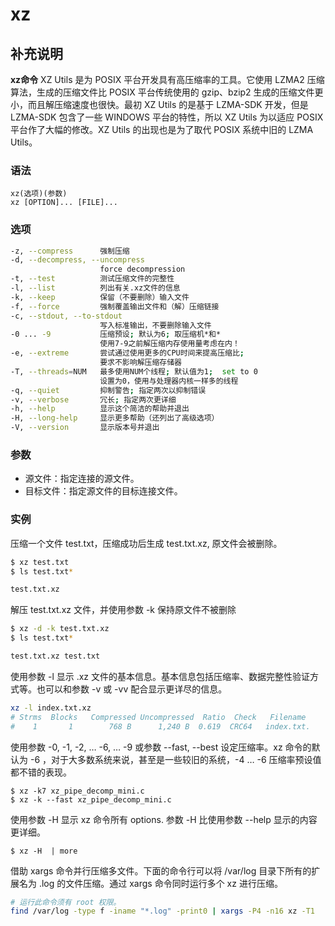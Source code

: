 # **xz**

## 补充说明

**xz命令** XZ Utils 是为 POSIX 平台开发具有高压缩率的工具。它使用 LZMA2 压缩算法，生成的压缩文件比 POSIX 平台传统使用的 gzip、bzip2 生成的压缩文件更小，而且解压缩速度也很快。最初 XZ Utils 的是基于 LZMA-SDK 开发，但是 LZMA-SDK 包含了一些 WINDOWS 平台的特性，所以 XZ Utils 为以适应 POSIX 平台作了大幅的修改。XZ Utils 的出现也是为了取代 POSIX 系统中旧的 LZMA Utils。

### 语法  

```info
xz(选项)(参数)
xz [OPTION]... [FILE]...
```

### 选项  

```bash
-z, --compress      强制压缩
-d, --decompress, --uncompress
                    force decompression
-t, --test          测试压缩文件的完整性
-l, --list          列出有关.xz文件的信息
-k, --keep          保留（不要删除）输入文件
-f, --force         强制覆盖输出文件和（解）压缩链接
-c, --stdout, --to-stdout
                    写入标准输出，不要删除输入文件
-0 ... -9           压缩预设; 默认为6; 取压缩机*和*
                    使用7-9之前解压缩内存使用量考虑在内！
-e, --extreme       尝试通过使用更多的CPU时间来提高压缩比;
                    要求不影响解压缩存储器
-T, --threads=NUM   最多使用NUM个线程; 默认值为1;  set to 0
                    设置为0，使用与处理器内核一样多的线程
-q, --quiet         抑制警告; 指定两次以抑制错误
-v, --verbose       冗长; 指定两次更详细
-h, --help          显示这个简洁的帮助并退出
-H, --long-help     显示更多帮助（还列出了高级选项）
-V, --version       显示版本号并退出
```

### 参数  

*   源文件：指定连接的源文件。
*   目标文件：指定源文件的目标连接文件。

### 实例  

压缩一个文件 test.txt，压缩成功后生成 test.txt.xz, 原文件会被删除。

```bash
$ xz test.txt 
$ ls test.txt* 

test.txt.xz 
```

解压 test.txt.xz 文件，并使用参数 -k 保持原文件不被删除

```bash
$ xz -d -k test.txt.xz 
$ ls test.txt* 

test.txt.xz test.txt 
```

使用参数 -l 显示 .xz 文件的基本信息。基本信息包括压缩率、数据完整性验证方式等。也可以和参数 -v 或 -vv 配合显示更详尽的信息。

```bash
xz -l index.txt.xz 
# Strms  Blocks   Compressed Uncompressed  Ratio  Check   Filename 
#    1       1        768 B      1,240 B  0.619  CRC64   index.txt.
```

使用参数 -0, -1, -2, … -6, … -9 或参数 --fast, --best 设定压缩率。xz 命令的默认为 -6 ，对于大多数系统来说，甚至是一些较旧的系统，-4 … -6 压缩率预设值都不错的表现。

```
$ xz -k7 xz_pipe_decomp_mini.c 
$ xz -k --fast xz_pipe_decomp_mini.c 
```

使用参数 -H 显示 xz 命令所有 options. 参数 -H 比使用参数 --help 显示的内容更详细。

```
$ xz -H  | more 
```

借助 xargs 命令并行压缩多文件。下面的命令行可以将 /var/log 目录下所有的扩展名为 .log 的文件压缩。通过 xargs 命令同时运行多个 xz 进行压缩。

```bash
# 运行此命令须有 root 权限。
find /var/log -type f -iname "*.log" -print0 | xargs -P4 -n16 xz -T1 
```

